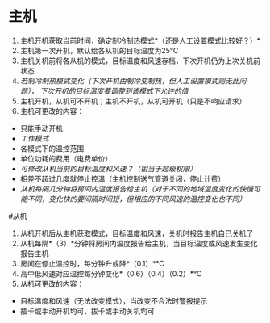 # 主机

1.  主机开机获取当前时间，确定制冷制热模式*（还是人工设置模式比较好？）*
2.  主机第一次开机，默认给各从机的目标温度为25℃
3.  主机关机前将各从机的模式，目标温度和风速存档，下次开机仍为上次关机前状态
4.  *若制冷制热模式变化（下次开机由制冷变制热，但人工设置模式则无此问题），
下次开机的目标温度要调整到该模式下允许的值*
5.  主机开机，从机可不开机；主机不开机，从机可开机（只是不响应请求）
6.  主机可更改的内容：
-   只能手动开机
-   *工作模式*
-   各模式下的温控范围
-   单位功耗的费用（电费单价）
-   *可修改从机当前的目标温度和风速？（相当于超级权限）*
-   相差不超过几度就停止控温（主机控制送气管道关闭，停止计费）
-   *从机每隔几分钟将房间内温度报告给主机（对于不同的地域温度变化的快慢可能不同，变化快的要间隔时间短，但相应的不同风速的温控变化也不同）*

#从机

1.  从机开机后从主机获取模式，目标温度和风速，关机时报告主机自己关机了
2.  从机每隔*（3）*分钟将房间内温度报告给主机，当目标温度或风速发生变化报告主机
3.  房间在停止温控时，每分钟升或降*（0.1）*℃
4.  高中低风速对应温控每分钟变化*（0.6）（0.4）（0.2）*℃
5.  从机可更改的内容：
-   目标温度和风速（无法改变模式），当改变不合法时警报提示
-   插卡或手动开机均可，拔卡或手动关机均可
